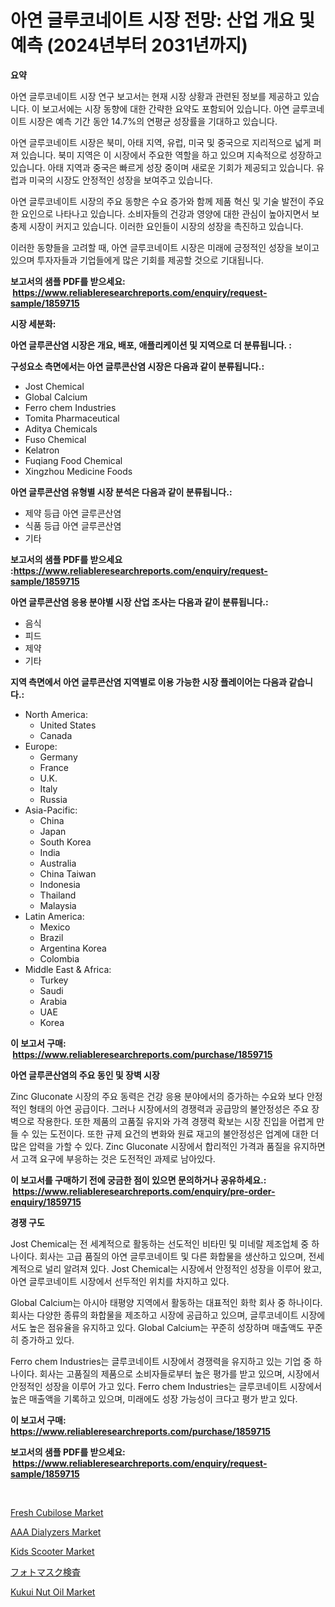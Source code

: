 <p><h1>아연 글루코네이트 시장 전망: 산업 개요 및 예측 (2024년부터 2031년까지)</h1></p><p><strong>요약</strong></p>
<p><p>아연 글루코네이트 시장 연구 보고서는 현재 시장 상황과 관련된 정보를 제공하고 있습니다. 이 보고서에는 시장 동향에 대한 간략한 요약도 포함되어 있습니다. 아연 글루코네이트 시장은 예측 기간 동안 14.7%의 연평균 성장률을 기대하고 있습니다.</p><p>아연 글루코네이트 시장은 북미, 아태 지역, 유럽, 미국 및 중국으로 지리적으로 넓게 퍼져 있습니다. 북미 지역은 이 시장에서 주요한 역할을 하고 있으며 지속적으로 성장하고 있습니다. 아태 지역과 중국은 빠르게 성장 중이며 새로운 기회가 제공되고 있습니다. 유럽과 미국의 시장도 안정적인 성장을 보여주고 있습니다.</p><p>아연 글루코네이트 시장의 주요 동향은 수요 증가와 함께 제품 혁신 및 기술 발전이 주요한 요인으로 나타나고 있습니다. 소비자들의 건강과 영양에 대한 관심이 높아지면서 보충제 시장이 커지고 있습니다. 이러한 요인들이 시장의 성장을 촉진하고 있습니다.</p><p>이러한 동향들을 고려할 때, 아연 글루코네이트 시장은 미래에 긍정적인 성장을 보이고 있으며 투자자들과 기업들에게 많은 기회를 제공할 것으로 기대됩니다.</p></p>
<p><strong>보고서의 샘플 PDF를 받으세요: &nbsp;<a href="https://www.reliableresearchreports.com/enquiry/request-sample/1859715">https://www.reliableresearchreports.com/enquiry/request-sample/1859715</a></strong></p>
<p><strong>시장 세분화:</strong></p>
<p><strong> 아연 글루콘산염 시장은 개요, 배포, 애플리케이션 및 지역으로 더 분류됩니다. :</strong></p>
<p><strong>구성요소 측면에서는 아연 글루콘산염 시장은 다음과 같이 분류됩니다.:</strong></p>
<p><ul><li>Jost Chemical</li><li>Global Calcium</li><li>Ferro chem Industries</li><li>Tomita Pharmaceutical</li><li>Aditya Chemicals</li><li>Fuso Chemical</li><li>Kelatron</li><li>Fuqiang Food Chemical</li><li>Xingzhou Medicine Foods</li></ul></p>
<p><strong> 아연 글루콘산염 유형별 시장 분석은 다음과 같이 분류됩니다.:</strong></p>
<p><ul><li>제약 등급 아연 글루콘산염</li><li>식품 등급 아연 글루콘산염</li><li>기타</li></ul></p>
<p><strong>보고서의 샘플 PDF를 받으세요 :<a href="https://www.reliableresearchreports.com/enquiry/request-sample/1859715">https://www.reliableresearchreports.com/enquiry/request-sample/1859715</a></strong></p>
<p><strong> 아연 글루콘산염 응용 분야별 시장 산업 조사는 다음과 같이 분류됩니다.:</strong></p>
<p><ul><li>음식</li><li>피드</li><li>제약</li><li>기타</li></ul></p>
<p><strong>지역 측면에서 아연 글루콘산염 지역별로 이용 가능한 시장 플레이어는 다음과 같습니다.:</strong></p>
<p><ul>
    <li>
        North America:
        <ul>
            <li>United States</li>
            <li>Canada</li>
        </ul>
    </li>
    <li>
        Europe:
        <ul>
            <li>Germany</li>
            <li>France</li>
            <li>U.K.</li>
            <li>Italy</li>
            <li>Russia</li>
        </ul>
    </li>
    <li>
        Asia-Pacific:
        <ul>
            <li>China</li>
            <li>Japan</li>
            <li>South Korea</li>
            <li>India</li>
            <li>Australia</li>
            <li>China Taiwan</li>
            <li>Indonesia</li>
            <li>Thailand</li>
            <li>Malaysia</li>
        </ul>
    </li>
    <li>
        Latin America:
        <ul>
            <li>Mexico</li>
            <li>Brazil</li>
            <li>Argentina Korea</li>
            <li>Colombia</li>
        </ul>
    </li>
    <li>
        Middle East & Africa:
        <ul>
            <li>Turkey</li>
            <li>Saudi</li>
            <li>Arabia</li>
            <li>UAE</li>
            <li>Korea</li>
        </ul>
    </li>
    </ul></p>
<p><strong>이 보고서 구매: &nbsp;<a href="https://www.reliableresearchreports.com/purchase/1859715">https://www.reliableresearchreports.com/purchase/1859715</a></strong></p>
<p><strong>아연 글루콘산염의 주요 동인 및 장벽 시장</strong></p>
<p><p>Zinc Gluconate 시장의 주요 동력은 건강 응용 분야에서의 증가하는 수요와 보다 안정적인 형태의 아연 공급이다. 그러나 시장에서의 경쟁력과 공급망의 불안정성은 주요 장벽으로 작용한다. 또한 제품의 고품질 유지와 가격 경쟁력 확보는 시장 진입을 어렵게 만들 수 있는 도전이다. 또한 규제 요건의 변화와 원료 재고의 불안정성은 업계에 대한 더 많은 압력을 가할 수 있다. Zinc Gluconate 시장에서 합리적인 가격과 품질을 유지하면서 고객 요구에 부응하는 것은 도전적인 과제로 남아있다.</p></p>
<p><strong>이 보고서를 구매하기 전에 궁금한 점이 있으면 문의하거나 공유하세요.: &nbsp;<a href="https://www.reliableresearchreports.com/enquiry/pre-order-enquiry/1859715">https://www.reliableresearchreports.com/enquiry/pre-order-enquiry/1859715</a></strong></p>
<p><strong>경쟁 구도</strong></p>
<p><p>Jost Chemical는 전 세계적으로 활동하는 선도적인 비타민 및 미네랄 제조업체 중 하나이다. 회사는 고급 품질의 아연 글루코네이트 및 다른 화합물을 생산하고 있으며, 전세계적으로 널리 알려져 있다. Jost Chemical는 시장에서 안정적인 성장을 이루어 왔고, 아연 글루코네이트 시장에서 선두적인 위치를 차지하고 있다.</p><p>Global Calcium는 아시아 태평양 지역에서 활동하는 대표적인 화학 회사 중 하나이다. 회사는 다양한 종류의 화합물을 제조하고 시장에 공급하고 있으며, 글루코네이트 시장에서도 높은 점유율을 유지하고 있다. Global Calcium는 꾸준히 성장하며 매출액도 꾸준히 증가하고 있다.</p><p>Ferro chem Industries는 글루코네이트 시장에서 경쟁력을 유지하고 있는 기업 중 하나이다. 회사는 고품질의 제품으로 소비자들로부터 높은 평가를 받고 있으며, 시장에서 안정적인 성장을 이루어 가고 있다. Ferro chem Industries는 글루코네이트 시장에서 높은 매출액을 기록하고 있으며, 미래에도 성장 가능성이 크다고 평가 받고 있다.</p></p>
<p><strong>이 보고서 구매: &nbsp; <a href="https://www.reliableresearchreports.com/purchase/1859715">https://www.reliableresearchreports.com/purchase/1859715</a></strong></p>
<p><strong>보고서의 샘플 PDF를 받으세요: &nbsp;<a href="https://www.reliableresearchreports.com/enquiry/request-sample/1859715">https://www.reliableresearchreports.com/enquiry/request-sample/1859715</a></strong><strong></strong></p>
<p>&nbsp;</p>
<p><p><a href="https://issuu.com/reportprime-2/docs/fresh-cubilose-market-size-2030.pptx">Fresh Cubilose Market</a></p><p><a href="https://faithful-glue-af3.notion.site/AAA-Dialyzers-Market-Insights-Market-Players-and-Forecast-Till-2031-dddd834a7be74715bb58b5bd6d3069ad">AAA Dialyzers Market</a></p><p><a href="https://issuu.com/reportprime-2/docs/kids-scooter-market-size-2030.pptx">Kids Scooter Market</a></p><p><a href="https://github.com/nxboeu02965442/Market-Research-Report-List-1/blob/main/3901942192776.md">フォトマスク検査</a></p><p><a href="https://github.com/rahu1506/Market-Research-Report-List-3/blob/main/kukui-nut-oil-market.md">Kukui Nut Oil Market</a></p></p>